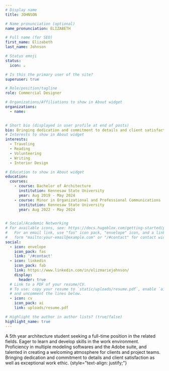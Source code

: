 ```yaml
---
# Display name
title: JOHNSON

# Name pronunciation (optional)
name_pronunciation: ELIZABETH

# Full name (for SEO)
first_name: Elizabeth
last_name: Johnson

# Status emoji
status:
  icon: ☕️

# Is this the primary user of the site?
superuser: true

# Role/position/tagline
role: Commercial Designer

# Organizations/Affiliations to show in About widget
organizations:
  - name:
    

# Short bio (displayed in user profile at end of posts)
bio: Bringing dedication and commitment to details and client satisfaction as well as exceptional work ethic.
# Interests to show in About widget
interests:
  - Traveling
  - Reading
  - Volunteering
  - Writing
  - Interior Design

# Education to show in About widget
education:
  courses:
    - course: Bachelor of Architecture
      institution: Kennesaw State University
      year: Aug 2019 - May 2024
    - course: Minor in Organizational and Professional Communications
      institution: Kennesaw State University
      year: Aug 2022 - May 2024
    

# Social/Academic Networking
# For available icons, see: https://docs.hugoblox.com/getting-started/page-builder/#icons
#   For an email link, use "fas" icon pack, "envelope" icon, and a link in the
#   form "mailto:your-email@example.com" or "/#contact" for contact widget.
social:
  - icon: envelope
    icon_pack: fas
    link: '/#contact'
  - icon: linkedin
    icon_pack: fab
    link: https://www.linkedin.com/in/elizmariejohnson/
    display:
      header: true
  # Link to a PDF of your resume/CV.
  # To use: copy your resume to `static/uploads/resume.pdf`, enable `ai` icons in `params.yaml`,
  # and uncomment the lines below.
  - icon: cv
    icon_pack: ai
    link: uploads/resume.pdf

# Highlight the author in author lists? (true/false)
highlight_name: true
---
```


A 5th year architecture student seeking a full-time position in the related fields. Eager to learn and develop skills in the work environment. Proficiency in multiple modeling softwares and the Adobe suite, and talented in creating a welcoming atmosphere for clients and project teams. Bringing dedication and commitment to details and client satisfaction as well as exceptional work ethic.
{style="text-align: justify;"}

